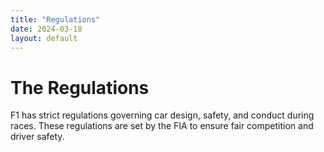 ```yaml
---
title: "Regulations"
date: 2024-03-18
layout: default
---
```


# The Regulations
F1 has strict regulations governing car design, safety, and conduct during races. These regulations are set by the FIA to ensure fair competition and driver safety.
